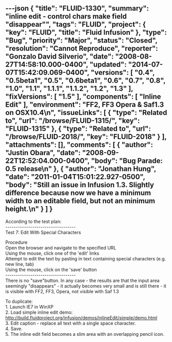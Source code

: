 ---json
{
  "title": "FLUID-1330",
  "summary": "inline edit - control chars make field \"disappear\"",
  "tags": "FLUID",
  "project": {
    "key": "FLUID",
    "title": "Fluid Infusion"
  },
  "type": "Bug",
  "priority": "Major",
  "status": "Closed",
  "resolution": "Cannot Reproduce",
  "reporter": "Gonzalo David Silverio",
  "date": "2008-08-27T14:58:10.000-0400",
  "updated": "2014-07-07T15:42:09.069-0400",
  "versions": [
    "0.4",
    "0.5beta1",
    "0.5",
    "0.6beta1",
    "0.6",
    "0.7",
    "0.8",
    "1.0",
    "1.1",
    "1.1.1",
    "1.1.2",
    "1.2",
    "1.3"
  ],
  "fixVersions": [
    "1.5"
  ],
  "components": [
    "Inline Edit"
  ],
  "environment": "FF2, FF3 Opera & Saf1.3 on OSX10.4\n",
  "issueLinks": [
    {
      "type": "Related to",
      "url": "/browse/FLUID-1315/",
      "key": "FLUID-1315"
    },
    {
      "type": "Related to",
      "url": "/browse/FLUID-2018/",
      "key": "FLUID-2018"
    }
  ],
  "attachments": [],
  "comments": [
    {
      "author": "Justin Obara",
      "date": "2008-09-22T12:52:04.000-0400",
      "body": "Bug Parade: 0.5 release\n"
    },
    {
      "author": "Jonathan Hung",
      "date": "2011-01-04T15:01:22.927-0500",
      "body": "Still an issue in Infusion 1.3. Slightly difference because now we have a minimum width to an editable field, but not an minimum height.\n"
    }
  ]
}
---
According to the test plan:\
\----------------------------------\
Test 7: Edit With Special Characters

Procedure\
Open the browser and navigate to the specified URL\
Using the mouse, click one of the 'edit' links\
Attempt to edit the text by pasting in text containing special characters (e.g. new line, tab)\
Using the mouse, click on the 'save' button\
\----------------------------------\
There is no "save"button. In any case - the results are that the input area seemingly "disappears" - it actually becomes very small and is still there - it is visible with FF2, FF3, Opera, not visible with Saf 1.3

To duplicate:\
1\. Launch IE7 in WinXP\
2\. Load simple inline edit demo: <http://build.fluidproject.org/infusion/demos/inlineEdit/simple/demo.html>\
3\. Edit caption - replace all text with a single space character.\
4\. Save.\
5\. The inline edit field becomes a slim area with an overlapping pencil icon.

        
